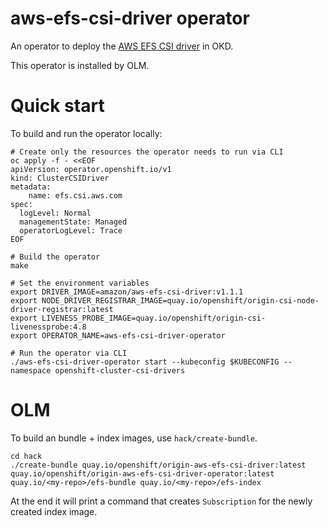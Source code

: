# aws-efs-csi-driver operator

An operator to deploy the [AWS EFS CSI driver](https://github.com/openshift/aws-efs-csi-driver) in OKD.

This operator is installed by OLM.

# Quick start

To build and run the operator locally:

```shell
# Create only the resources the operator needs to run via CLI
oc apply -f - <<EOF
apiVersion: operator.openshift.io/v1
kind: ClusterCSIDriver
metadata:
    name: efs.csi.aws.com
spec:
  logLevel: Normal
  managementState: Managed
  operatorLogLevel: Trace
EOF

# Build the operator
make

# Set the environment variables
export DRIVER_IMAGE=amazon/aws-efs-csi-driver:v1.1.1
export NODE_DRIVER_REGISTRAR_IMAGE=quay.io/openshift/origin-csi-node-driver-registrar:latest
export LIVENESS_PROBE_IMAGE=quay.io/openshift/origin-csi-livenessprobe:4.8
export OPERATOR_NAME=aws-efs-csi-driver-operator

# Run the operator via CLI
./aws-efs-csi-driver-operator start --kubeconfig $KUBECONFIG --namespace openshift-cluster-csi-drivers
```


# OLM

To build an bundle + index images, use `hack/create-bundle`.

```shell
cd hack
./create-bundle quay.io/openshift/origin-aws-efs-csi-driver:latest quay.io/openshift/origin-aws-efs-csi-driver-operator:latest quay.io/<my-repo>/efs-bundle quay.io/<my-repo>/efs-index
```

At the end it will print a command that creates `Subscription` for the newly created index image.
